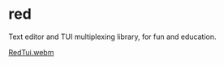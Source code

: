 # red

Text editor and TUI multiplexing library, for fun and education.

[RedTui.webm](https://user-images.githubusercontent.com/38540736/231871368-cb636e2a-3aa8-4a4b-bc34-ac5546c1889c.webm)
